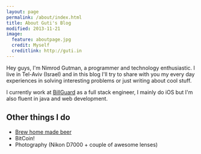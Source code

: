 ```yaml
---
layout: page
permalink: /about/index.html
title: About Guti's Blog
modified: 2013-11-21
image:
  feature: aboutpage.jpg
  credit: Myself
  creditlink: http://guti.in
---
```


Hey guys,
I'm Nimrod Gutman, a programmer and technology enthusiastic. I live in Tel-Aviv (Israel) and in this blog I'll try to share with you my every day experiences in solving interesting problems or just writing about cool stuff.

I currently work at [BillGuard](http://www.billguard.com) as a full stack engineer, I mainly do iOS but I'm also fluent in java and web development.

## Other things I do
* [Brew home made beer](http://geverbeer.com)
* BitCoin!
* Photography (Nikon D7000 + couple of awesome lenses)

